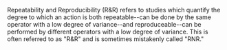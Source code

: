 Repeatability and Reproducibility (R&R) refers to studies which quantify the degree to which an action is both repeatable--can be done by the same operator with a low degree of variance--and reproduceable--can be performed by different operators with a low degree of variance. This is often referred to as "R&R" and is sometimes mistakenly called "RNR."